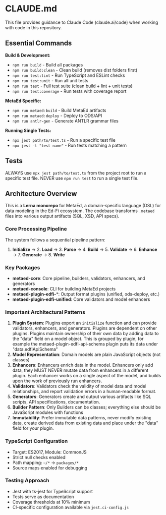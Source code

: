 # CLAUDE.md

This file provides guidance to Claude Code (claude.ai/code) when working with code in this repository.

## Essential Commands

**Build & Development:**
- `npm run build` - Build all packages
- `npm run build:clean` - Clean build (removes dist folders first)
- `npm run test:lint` - Run TypeScript and ESLint checks
- `npm run test:unit` - Run all unit tests
- `npm run test` - Full test suite (clean build + lint + unit tests)
- `npm run test:coverage` - Run tests with coverage report

**MetaEd Specific:**
- `npm run metaed:build` - Build MetaEd artifacts
- `npm run metaed:deploy` - Deploy to ODS/API
- `npm run antlr-gen` - Generate ANTLR grammar files

**Running Single Tests:**
- `npx jest path/to/test.ts` - Run a specific test file
- `npx jest -t "test name"` - Run tests matching a pattern

## Tests

ALWAYS use `npx jest path/to/test.ts` from the project root to run a specific test file. NEVER use `npm run test` to run a single test file.

## Architecture Overview

This is a **Lerna monorepo** for MetaEd, a domain-specific language (DSL) for data modeling in the Ed-Fi ecosystem. The codebase transforms `.metaed` files into various output artifacts (SQL, XSD, API specs).

### Core Processing Pipeline

The system follows a sequential pipeline pattern:
1. **Initialize** → 2. **Load** → 3. **Parse** → 4. **Build** → 5. **Validate** → 6. **Enhance** → 7. **Generate** → 8. **Write**

### Key Packages

- **metaed-core**: Core pipeline, builders, validators, enhancers, and generators
- **metaed-console**: CLI for building MetaEd projects
- **metaed-plugin-edfi-***: Output format plugins (unified, ods-deploy, etc.)
- **metaed-plugin-edfi-unified**: Core validators and model enhancers

### Important Architectural Patterns

1. **Plugin System**: Plugins export an `initialize` function and can provide validators, enhancers, and generators. Plugins are dependent on other plugins. Plugins maintain ownership of their own data by adding data to the "data" field on a model object. This is grouped by plugin, for example the metaed-plugin-edfi-api-schema plugin puts its data under "data.edfiApiSchema"
2. **Model Representation**: Domain models are plain JavaScript objects (not classes)
3. **Enhancers**: Enhancers enrich data in the model. Enhancers only add data, they MUST NEVER mutate data from enhancers in a different plugin. Each enhancer works on a single aspect of the model, and builds upon the work of previously run enhancers.
4. **Validators**: Validators check the validity of model data and model relationships, and report validation errors in a human-readable format.
5. **Generators**: Generators create and output various artifacts like SQL scripts, API specifications, documentation.
6. **Builder Pattern**: Only Builders can be classes; everything else should be JavaScript modules with functions
7. **Immutability**: Prefer immutable data patterns, never modify existing data, create derived data from existing data and place under the "data" field for your plugin.

### TypeScript Configuration

- Target: ES2017, Module: CommonJS
- Strict null checks enabled
- Path mapping: `~/*` → `packages/*`
- Source maps enabled for debugging

### Testing Approach

- Jest with ts-jest for TypeScript support
- Tests serve as documentation
- Coverage thresholds at 10% minimum
- CI-specific configuration available via `jest.ci-config.js`